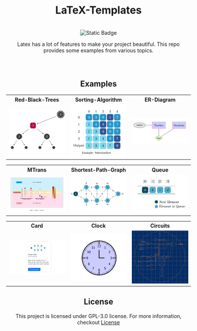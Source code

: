 <div align="center" style="margin-bottom: 70px">
	<h1>LaTeX-Templates</h1><br>
	<img alt="Static Badge" src="https://img.shields.io/badge/Lang-0f6846?logo=LaTeX">
	<div align="center"><p>Latex has a lot of features to make your project beautiful. This repo provides some examples from various topics.</p></div>
</div>

<div align="center">
<h2>Examples</h2>
</div>

<div align="center">
<table width="100%" margin-left="auto" margin-right="auto">
	<tr>
		<th>Red-Black-Trees</th>
		<th>Sorting-Algorithm</th>
		<th>ER-Diagram</th>
	</tr>
	<tr>
		<td width="33%">
			<img src="img/rbtrees.png" 
				alt="Red-Black-Trees Exp" />
		</td>
		<td width="33%">
			<img src="img/sortalg.png" 
				alt="Sorting Algorithm Exp" />
		</td>
		<td width="33%">
			<img src="img/erdiagram.png" 
				alt="ER-Diagram Exp" />
		</td>
	</tr>
</table>

<table width="100%" margin-left="auto" margin-right="auto">
	<tr>
		<th>MTrans</th>
		<th>Shortest-Path-Graph</th>
		<th>Queue</th>
	</tr>
	<tr>
		<td width="33%">
			<img src="img/mtrans.png" 
				alt="MTrans Exp" />
		</td>
		<td width="33%">
			<img src="img/spgraph.png" 
				alt="Shortest-Path-Graph Exp" />
		</td>
		<td width="33%">
			<img src="img/queue.png" 
				alt="Queue Exp" />
		</td>
	</tr>
</table>

<table width="100%" margin-left="auto" margin-right="auto">
	<tr>
		<th>Card</th>
		<th>Clock</th>
		<th>Circuits</th>
	</tr>
	<tr>
		<td width="33%">
			<img src="img/cardexp.png" 
				alt="Card Exp" />
		</td>
		<td width="33%">
			<img src="img/clock.png" 
				alt="Clock Exp" />
		</td>
		<td width="33%">
			<img src="img/circuits.png" 
				alt="Circuits Exp" />
		</td>
	</tr>
</table>
</div>

<div align="center">
<h2>License</h2>
</div>

<div align="center"><p>This project is licensed under GPL-3.0 license. For more information, checkout <a href="https://github.com/BenSt099/LaTeX-Templates/blob/main/LICENSE">License</a></p></div>
